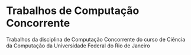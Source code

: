 # Trabalhos de Computação Concorrente

Trabalhos da disciplina de Computação Concorrente do curso de Ciência da Computação da Universidade Federal do Rio de Janeiro
